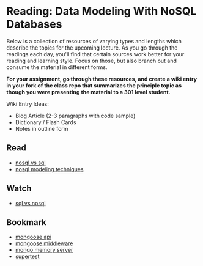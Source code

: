 # Reading: Data Modeling With NoSQL Databases

Below is a collection of resources of varying types and lengths which describe the topics for the upcoming lecture.  As you go through the readings each day, you'll find that certain sources work better for your reading and learning style. Focus on those, but also branch out and consume the material in different forms.

**For your assignment, go through these resources, and create a wiki entry in your fork of the class repo that summarizes the principle topic as though you were presenting the material to a 301 level student.**

Wiki Entry Ideas:
* Blog Article (2-3 paragraphs with code sample)
* Dictionary / Flash Cards
* Notes in outline form

## Read
* [nosql vs sql](https://www.thegeekstuff.com/2014/01/sql-vs-nosql-db/?utm_source=tuicool)
* [nosql modeling techniques](https://highlyscalable.wordpress.com/2012/03/01/nosql-data-modeling-techniques/)

## Watch
* [sql vs nosql](https://www.youtube.com/watch?v=ZS_kXvOeQ5Y)

## Bookmark
* [mongoose api](https://mongoosejs.com/docs/api.html#Model)
* [mongoose middleware](https://mongoosejs.com/docs/middleware.html)
* [mongo memory server](https://www.npmjs.com/package/mongodb-memory-server)
* [supertest](https://github.com/visionmedia/supertest)





